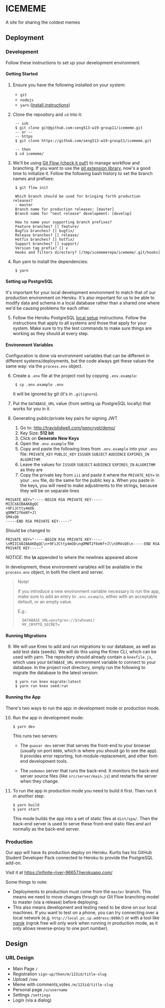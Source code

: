 # ICEMEME
A site for sharing the coldest memes

## Deployment

### Development
Follow these instructions to set up your development environment.

#### Getting Started
1. Ensure you have the following installed on your system:
    - `git`
    - `nodejs`
    - `yarn` ([install instructions](https://yarnpkg.com/lang/en/docs/install/))


2. Clone the repository and `cd` into it:

        -- ssh
        $ git clone git@github.com:seng513-w19-group11/icememe.git
        -- or --
        -- https
        $ git clone https://github.com/seng513-w19-group11/icememe.git

        -- then
        $ cd icememe/


3. We'll be using [Git Flow (check it out!)](https://www.atlassian.com/git/tutorials/comparing-workflows/gitflow-workflow) to manage workflow and branching. If you want to use the [git extension library](https://github.com/nvie/gitflow/wiki/Installation), now's a good time to initialize it. Follow the following bash history to set the branch names and prefixes:

        $ git flow init

        Which branch should be used for bringing forth production releases?
        - master
        Branch name for production releases: [master]
        Branch name for "next release" development: [develop]

        How to name your supporting branch prefixes?
        Feature branches? [] feature/
        Bugfix branches? [] bugfix/
        Release branches? [] release/
        Hotfix branches? [] hotfix/
        Support branches? [] support/
        Version tag prefix? [] v
        Hooks and filters directory? [/tmp/icememerepo/icememe/.git/hooks]


4. Run yarn to install the dependencies:

        $ yarn


#### Setting up PostgreSQL
It's important for your local development environment to match that of our production environment on Heroku. It's also important for us to be able to modify data and schema in a local database rather than a shared one where we'd be causing problems for each other.

5. Follow the Heroku PostgreSQL [local setup](https://devcenter.heroku.com/articles/heroku-postgresql#local-setup) instructions. Follow the instructions that apply to all systems and those that apply for your system. Make sure to try the test commands to make sure things are working as they should at every step.


#### Environment Variables
Configuration is done via environment variables that can be different in different systems/deployments, but the code always get these values the same way: via the `process.env` object.

6. Create a `.env` file at the project root by copying `.env.example`:

        $ cp .env.example .env

    It will be ignored by git (it's in `.gitignore`).

7. Put the `DATABASE_URL` value (from setting up PostgreSQL locally) that works for you in it.

8. Generating public/private key pairs for signing JWT
	1. Go to: http://travistidwell.com/jsencrypt/demo/
	2. Key Size: **512 bit**
	3. Click on **Generate New Keys**
	4. Open the `.env.example` file
	5. Copy and paste the following lines from `.env.example` into your `.env` file: `PRIVATE_KEY` `PUBLIC_KEY` `ISSUER` `SUBJECT` `AUDIENCE` `EXPIRES_IN` `ALGORITHM`
	6. Leave the values for `ISSUER` `SUBJECT` `AUDIENCE` `EXPIRES_IN` `ALGORITHM` as they are
	7. Copy the private key from `iii` and paste it where the `PRIVATE_KEY=` in your `.env` file, do the same for the public key
		a. When you paste in the keys, you will need to make adjustments to the strings, because they will be on separate lines


```
PRIVATE_KEY="-----BEGIN RSA PRIVATE KEY-----
MIICXAIBAAKBgQC
+9FiJCtty4mOb
qOMWT2f6eNf+Jl
5M4sQ6
-----END RSA PRIVATE KEY-----"
```

Should be changed to


```
PRIVATE_KEY="-----BEGIN RSA PRIVATE KEY-----\nMIICXAIBAAKBgQC\n+9FiJCtty4mOb\nqOMWT2f6eNf+Jl\n5M4sQ6\n-----END RSA PRIVATE KEY-----"
```

*NOTICE*: the **\n** appended to where the newlines appeared above


In development, these environment variables will be available in the `process.env` object, in both the client and server.

> Note!
>
> If you introduce a new environment variable necessary to run the app, make sure to add an entry to `.env.example`, either with an acceptable default, or an empty value.
>
> E.g.:
>
>       DATABASE_URL=postgres://$(whoami)
>       MY_CRYPTO_SECRET=


#### Running Migrations
9. We will use Knex to add and run migrations to our database, as well as add test data (seeds). We will do this using the Knex CLI, which can be used with yarn. The repository should already contain a `knexfile.js`, which uses your `DATABASE_URL` environment variable to connect to your database. In the project root directory, simply run the following to migrate the database to the latest version:

        $ yarn run knex migrate:latest
        $ yarn run knex seed:run


#### Running the App
There's two ways to run the app: in development mode or production mode.

10. Run the app in development mode:

        $ yarn dev

    This runs two servers:

    - The `quasar dev` server that serves the front-end to your browser (usually on port `8080`, which is where you should go to see the app). It provides error reporting, hot-module-replacement, and other font-end development tools.

    - The `nodemon` server that runs the back-end. It monitors the back-end server source files (like `src/server/main.js`) and restarts the server when they change.


11. To run the app in production mode you need to build it first. Then run it in another step:

        $ yarn build
        $ yarn start

    This mode builds the app into a set of static files at `dist/spa/`. Then the back-end server is used to serve these front-end static files *and* act normally as the back-end server.


### Production
Our app will have its production deploy on Heroku. Kurtis has his GitHub Student Developer Pack connected to Heroku to provide the PostgreSQL add-on.

Visit it at https://infinite-river-96657.herokuapp.com/

Some things to note:

- Deployments to production must come from the `master` branch. This means we need to move changes through our Git Flow branching model to master (via a release) before deploying.
- This also means development and testing need to be done on our local machines. If you want to test on a phone, you can try connecting over a local network (e.g. `http://local.pc.ip.address:8080/`) or with a tool like [ngrok](https://ngrok.com/) (ngrok free will only work when running in production mode, as it only allows reverse-proxy to one port number).

## Design

### URL Design

- Main Page `/`
- Registration `sign-up/then/m/123id/title-slug`
- Upload `/new`
- Meme with comments,votes `/m/123id/title-slug`
- Personal page `/u/username`
- Settings `/settings`
- Login (via a dialog)
